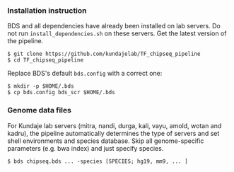 ### Installation instruction

BDS and all dependencies have already been installed on lab servers. Do not run `install_dependencies.sh` on these servers. Get the latest version of the pipeline.
```
$ git clone https://github.com/kundajelab/TF_chipseq_pipeline
$ cd TF_chipseq_pipeline
```
Replace BDS's default `bds.config` with a correct one:
```
$ mkdir -p $HOME/.bds
$ cp bds.config bds_scr $HOME/.bds
```


### Genome data files

For Kundaje lab servers (mitra, nandi, durga, kali, vayu, amold, wotan and kadru), the pipeline automatically determines the type of servers and set shell environments and species database. Skip all genome-specific parameters (e.g. bwa index) and just specify species.
```
$ bds chipseq.bds ... -species [SPECIES; hg19, mm9, ... ]
```
